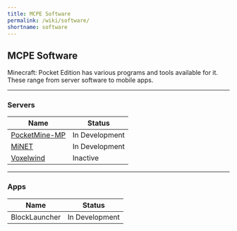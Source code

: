```yaml
---
title: MCPE Software
permalink: /wiki/software/
shortname: software
---
```

## MCPE Software
Minecraft: Pocket Edition has various programs and tools available for it. These range from server software to mobile apps.

---

### Servers

|Name|Status|
|----|------|
|[PocketMine-MP](pocketmine/)|In Development|
|[MiNET](minet/)|In Development|
|[Voxelwind](voxelwind/)|Inactive|

---

### Apps

|Name|Status|
|----|------|
|BlockLauncher|In Development|
